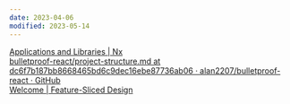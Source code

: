 ```yaml
---
date: 2023-04-06
modified: 2023-05-14
---
```


[Applications and Libraries | Nx](https://nx.dev/more-concepts/applications-and-libraries#mental-model)  
[bulletproof-react/project-structure.md at dc6f7b187bb8668465bd6c9dec16ebe87736ab06 · alan2207/bulletproof-react · GitHub](https://github.com/alan2207/bulletproof-react/blob/dc6f7b187bb8668465bd6c9dec16ebe87736ab06/docs/project-structure.md?plain=1#L1)  
[Welcome | Feature-Sliced Design](https://feature-sliced.design/)
